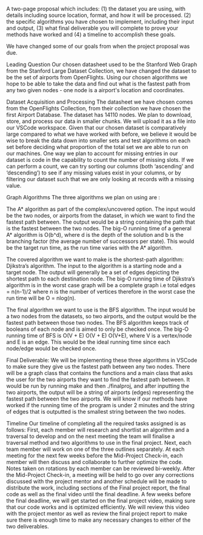 A two-page proposal which includes: (1) the dataset you are using, with details including source location, format, and how it will be processed. (2) the specific algorithms you have chosen to implement, including their input and output, (3) what final deliverable you will complete to prove your methods have worked and (4) a timeline to accomplish these goals.

We have changed some of our goals from when the project proposal was due. 

Leading Question
Our chosen datasheet used to be the Stanford Web Graph from the Stanford Large Dataset Collection, we have changed the dataset to be the set of airports from OpenFlights. Using our chosen algorithms we hope to be able to take the data and find out what is the fastest path from any two given nodes - one node is a airport's location and coordinates.

Dataset Acquisition and Processing
The datasheet we have chosen comes from the OpenFlights Collection, from their collection we have chosen the first Airport Database.  The dataset has 14110 nodes. We plan to download, store, and process our data in smaller chunks. We will upload it as a file into our VSCode workspace. Given that our chosen dataset is comparatively large compared to what we have worked with before, we believe it would be wise to break the data down into smaller sets and test algorithms on each set before deciding what proportion of the total set we are able to run on our machines. One way we plan to account for missing entries in our dataset is code in the capability to count the number of missing slots. If we can perform a count, we can try sorting our columns (both ‘ascending’ and ‘descending’) to see if any missing values exist in your columns, or by filtering our dataset such that we are only looking at records with a missing value. 

Graph Algorithms
The three algorithms we plan on using are :

The A* algorithm as part of the complex/uncovered option. The input would be the two nodes, or airports from the dataset, in which we want to find the fastest path between. The output would be a string containing the path that is the fastest between the two nodes. The big-O running time of a general A* algorithm is 
O(b^d), where d is the depth of the solution and b is the branching factor (the average number of successors per state). This would be the target run time, as the run time varies with the A* algorithm. 

The covered algorithm we want to make is the shortest-path algorithm: Djikstra’s algorithm.  The input to the algorithm is a starting node and a target node. The output will generally be a set of edges depicting the shortest path to each destination node. The big-O running time of Djikstra’s algorithm is in the worst case graph will be a complete graph i.e total edges = n(n-1)/2 where n is the number of vertices therefore in the worst case the run time will be O = nlog(n).

The final algorithm we want to use is the BFS algorithm. The input would be a two nodes from the datasets, so two airports, and the output would be the fastest path between those two nodes. The BFS algorithm keeps track of booleans of each node and is aimed to only be checked once. The big-O running time of BFS is O(V + E) O(V + E) O(V+E), where V is a vertex/node and E is an edge. This would be the ideal running time since each node/edge would be checked once. 

Final Deliverable:
We will be implementing these three algorithms in VSCode to make sure they give us the fastest path between any two nodes. There will be a graph class that contains the functions and a main class that asks the user for the two airports they want to find the fastest path between. It would be run by running make and then ./finalproj, and after inputting the two airports, the output will be a string of airports (edges) representing the fastest path between the two airports. 
We will know if our methods have worked if the running time of the program is under 2 minutes and the string of edges that is outputted is the smallest string between the two nodes. 

Timeline
Our timeline of completing all the required tasks assigned is as follows:
First, each member will research and shortlist an algorithm and a traversal to develop and on the next meeting the team will finalise a traversal method and two algorithms to use in the final project. 
Next, each team member will work on one of the three outlines separately. At each meeting for the next few weeks before the Mid-Project Check-in, each member will then discuss and collaborate to further optimize the code. Notes taken on rotations by each member can be reviewed bi-weekly. After the Mid-Project Check-in, a meeting will be held to go over any corrections discussed with the project mentor and another schedule will be made to distribute the work, including sections of the Final project report, the final code as well as the final video until the final deadline.
A few weeks before the final deadline, we will get started on the final project video, making sure that our code works and is optimized efficiently. We will review this video with the project mentor as well as review the final project report to make sure there is enough time to make any necessary changes to either of the two deliverables.